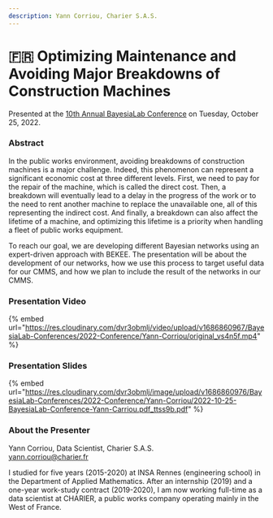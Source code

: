 ```yaml
---
description: Yann Corriou, Charier S.A.S.
---
```


# 🇫🇷 Optimizing Maintenance and Avoiding Major Breakdowns of Construction Machines

Presented at the [10th Annual BayesiaLab Conference](./) on Tuesday, October 25, 2022.

### Abstract

In the public works environment, avoiding breakdowns of construction machines is a major challenge. Indeed, this phenomenon can represent a significant economic cost at three different levels. First, we need to pay for the repair of the machine, which is called the direct cost. Then, a breakdown will eventually lead to a delay in the progress of the work or to the need to rent another machine to replace the unavailable one, all of this representing the indirect cost. And finally, a breakdown can also affect the lifetime of a machine, and optimizing this lifetime is a priority when handling a fleet of public works equipment.

To reach our goal, we are developing different Bayesian networks using an expert-driven approach with BEKEE. The presentation will be about the development of our networks, how we use this process to target useful data for our CMMS, and how we plan to include the result of the networks in our CMMS.

### Presentation Video

{% embed url="https://res.cloudinary.com/dvr3obmlj/video/upload/v1686860967/BayesiaLab-Conferences/2022-Conference/Yann-Corriou/original_vs4n5f.mp4" %}

### Presentation Slides

{% embed url="https://res.cloudinary.com/dvr3obmlj/image/upload/v1686860976/BayesiaLab-Conferences/2022-Conference/Yann-Corriou/2022-10-25-BayesiaLab-Conference-Yann-Carriou.pdf_ttss9b.pdf" %}

### About the Presenter

Yann Corriou, Data Scientist, Charier S.A.S.\
yann.corriou@charier.fr

I studied for five years (2015-2020) at INSA Rennes (engineering school) in the Department of Applied Mathematics. After an internship (2019) and a one-year work-study contract (2019-2020), I am now working full-time as a data scientist at CHARIER, a public works company operating mainly in the West of France.

